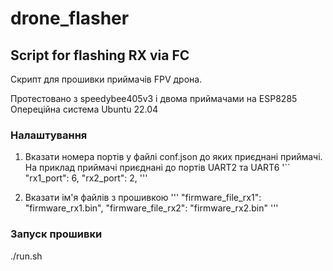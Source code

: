 # drone_flasher
## Script for flashing RX via FC

Скрипт для прошивки приймачів FPV дрона.

Протестовано з speedybee405v3 і двома приймачами на ESP8285
Опереційна система Ubuntu 22.04

### Налаштування
1. Вказати номера портів у файлі conf.json до яких приєднані приймачі.
    На приклад приймачі приєднані до портів UART2 та UART6
    '``
    "rx1_port": 6,
    "rx2_port": 2,
    '''

2. Вказати ім'я файлів з прошивкою
    '''
    "firmware_file_rx1": "firmware_rx1.bin",
    "firmware_file_rx2": "firmware_rx2.bin"
    '''

### Запуск прошивки
./run.sh
